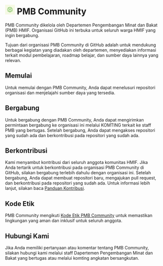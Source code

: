 <h1><img src="https://github.com/pmb-community/.github/blob/main/assets/img/pmb-logo-2023.png?raw=true" width="32" height="32" alt="PMB Icon"> PMB Community</h1>

PMB Community dikelola oleh Departemen Pengembangan Minat dan Bakat (PMB) HMIF.
Organisasi GitHub ini terbuka untuk seluruh warga HMIF yang ingin bergabung.

Tujuan dari organisasi PMB Community di GitHub adalah untuk mendukung berbagai
kegiatan yang diadakan oleh departemen, menyediakan informasi terkait modul
pembelajaran, roadmap belajar, dan sumber daya lainnya yang relevan.

## Memulai

Untuk memulai dengan PMB Community, Anda dapat menelusuri repositori organisasi
dan menjelajahi sumber daya yang tersedia.

## Bergabung

Untuk bergabung dengan PMB Community, Anda dapat mengirimkan permintaan
bergabung ke organisasi ini melalui KOMTING terkait ke staff PMB yang bertugas.
Setelah bergabung, Anda dapat mengakses repositori yang sudah ada dan
berkontribusi pada repositori yang sudah ada.

## Berkontribusi

Kami menyambut kontribusi dari seluruh anggota komunitas HMIF. Jika Anda
tertarik untuk berkontribusi pada organisasi PMB Community di GitHub, silakan
bergabung terlebih dahulu dengan organisasi ini. Setelah bergabung, Anda dapat
membuat repositori baru, mengajukan pull request, dan berkontribusi pada
repositori yang sudah ada. Untuk informasi lebih lanjut, silakan baca
[Panduan Kontribusi](CONTRIBUTING.md).

## Kode Etik

PMB Community mengikuti [Kode Etik PMB Community](CODE_OF_CONDUCT.md) untuk
memastikan lingkungan yang aman dan inklusif untuk seluruh anggota.

## Hubungi Kami

Jika Anda memiliki pertanyaan atau komentar tentang PMB Community, silakan
hubungi kami melalui staff Dapertemen Pengembangan Minat dan Bakat yang bertugas
atau melalui komting angkatan bersangkutan.
